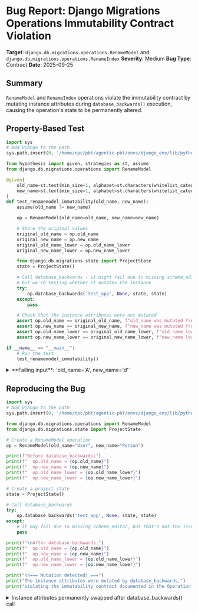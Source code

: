 # Bug Report: Django Migrations Operations Immutability Contract Violation

**Target**: `django.db.migrations.operations.RenameModel` and `django.db.migrations.operations.RenameIndex`
**Severity**: Medium
**Bug Type**: Contract
**Date**: 2025-09-25

## Summary

`RenameModel` and `RenameIndex` operations violate the immutability contract by mutating instance attributes during `database_backwards()` execution, causing the operation's state to be permanently altered.

## Property-Based Test

```python
import sys
# Add Django to the path
sys.path.insert(0, '/home/npc/pbt/agentic-pbt/envs/django_env/lib/python3.13/site-packages')

from hypothesis import given, strategies as st, assume
from django.db.migrations.operations import RenameModel

@given(
    old_name=st.text(min_size=1, alphabet=st.characters(whitelist_categories=('Lu', 'Ll'))),
    new_name=st.text(min_size=1, alphabet=st.characters(whitelist_categories=('Lu', 'Ll'))),
)
def test_renamemodel_immutability(old_name, new_name):
    assume(old_name != new_name)

    op = RenameModel(old_name=old_name, new_name=new_name)

    # Store the original values
    original_old_name = op.old_name
    original_new_name = op.new_name
    original_old_name_lower = op.old_name_lower
    original_new_name_lower = op.new_name_lower

    from django.db.migrations.state import ProjectState
    state = ProjectState()

    # Call database_backwards - it might fail due to missing schema_editor,
    # but we're testing whether it mutates the instance
    try:
        op.database_backwards('test_app', None, state, state)
    except:
        pass

    # Check that the instance attributes were not mutated
    assert op.old_name == original_old_name, f"old_name was mutated from {original_old_name} to {op.old_name}"
    assert op.new_name == original_new_name, f"new_name was mutated from {original_new_name} to {op.new_name}"
    assert op.old_name_lower == original_old_name_lower, f"old_name_lower was mutated"
    assert op.new_name_lower == original_new_name_lower, f"new_name_lower was mutated"

if __name__ == "__main__":
    # Run the test
    test_renamemodel_immutability()
```

<details>

<summary>
**Failing input**: `old_name='A', new_name='d'`
</summary>
```
Traceback (most recent call last):
  File "/home/npc/pbt/agentic-pbt/worker_/56/hypo.py", line 41, in <module>
    test_renamemodel_immutability()
    ~~~~~~~~~~~~~~~~~~~~~~~~~~~~~^^
  File "/home/npc/pbt/agentic-pbt/worker_/56/hypo.py", line 9, in test_renamemodel_immutability
    old_name=st.text(min_size=1, alphabet=st.characters(whitelist_categories=('Lu', 'Ll'))),
               ^^^
  File "/home/npc/pbt/agentic-pbt/envs/django_env/lib/python3.13/site-packages/hypothesis/core.py", line 2124, in wrapped_test
    raise the_error_hypothesis_found
  File "/home/npc/pbt/agentic-pbt/worker_/56/hypo.py", line 34, in test_renamemodel_immutability
    assert op.old_name == original_old_name, f"old_name was mutated from {original_old_name} to {op.old_name}"
           ^^^^^^^^^^^^^^^^^^^^^^^^^^^^^^^^
AssertionError: old_name was mutated from A to d
Falsifying example: test_renamemodel_immutability(
    old_name='A',
    new_name='d',
)
```
</details>

## Reproducing the Bug

```python
import sys
# Add Django to the path
sys.path.insert(0, '/home/npc/pbt/agentic-pbt/envs/django_env/lib/python3.13/site-packages')

from django.db.migrations.operations import RenameModel
from django.db.migrations.state import ProjectState

# Create a RenameModel operation
op = RenameModel(old_name="User", new_name="Person")

print(f"Before database_backwards:")
print(f"  op.old_name = {op.old_name}")
print(f"  op.new_name = {op.new_name}")
print(f"  op.old_name_lower = {op.old_name_lower}")
print(f"  op.new_name_lower = {op.new_name_lower}")

# Create a project state
state = ProjectState()

# Call database_backwards
try:
    op.database_backwards('test_app', None, state, state)
except:
    # It may fail due to missing schema_editor, but that's not the issue we're testing
    pass

print(f"\nAfter database_backwards:")
print(f"  op.old_name = {op.old_name}")
print(f"  op.new_name = {op.new_name}")
print(f"  op.old_name_lower = {op.old_name_lower}")
print(f"  op.new_name_lower = {op.new_name_lower}")

print("\n=== Mutation detected! ===")
print("The instance attributes were mutated by database_backwards,")
print("violating the immutability contract documented in the Operation base class.")
```

<details>

<summary>
Instance attributes permanently swapped after database_backwards() call
</summary>
```
Before database_backwards:
  op.old_name = User
  op.new_name = Person
  op.old_name_lower = user
  op.new_name_lower = person

After database_backwards:
  op.old_name = Person
  op.new_name = User
  op.old_name_lower = person
  op.new_name_lower = user

=== Mutation detected! ===
The instance attributes were mutated by database_backwards,
violating the immutability contract documented in the Operation base class.
```
</details>

## Why This Is A Bug

The `Operation` base class documentation at `django/db/migrations/operations/base.py:27-28` explicitly states:

> "Due to the way this class deals with deconstruction, it should be considered immutable."

However, both `RenameModel.database_backwards()` and `RenameIndex.database_backwards()` violate this immutability contract by directly mutating instance attributes.

In `RenameModel.database_backwards()` (lines 538-551):
```python
def database_backwards(self, app_label, schema_editor, from_state, to_state):
    self.new_name_lower, self.old_name_lower = (
        self.old_name_lower,
        self.new_name_lower,
    )
    self.new_name, self.old_name = self.old_name, self.new_name

    self.database_forwards(app_label, schema_editor, from_state, to_state)

    # Swaps them back
    self.new_name_lower, self.old_name_lower = (
        self.old_name_lower,
        self.new_name_lower,
    )
    self.new_name, self.old_name = self.old_name, self.new_name
```

This implementation has several critical issues:

1. **Exception Safety Violation**: If `database_forwards()` raises an exception after the first swap but before the second swap, the operation instance remains in a corrupted state with swapped attributes.

2. **Thread Safety Violation**: If the same operation instance is used concurrently in different threads (e.g., during parallel migration execution), threads could observe inconsistent states.

3. **Reusability Violation**: The operation cannot be safely cached or reused since its state gets mutated during execution.

4. **Deconstruction Integrity Violation**: The `deconstruct()` method relies on the original constructor arguments. If attributes are swapped when an exception occurs, `deconstruct()` returns incorrect values.

The same issue exists in `RenameIndex.database_backwards()` (lines 1145-1157).

## Relevant Context

The immutability contract is essential for Django's migration system because:
- Operations are stored in migration files and may be reused during squashing or optimization
- The migration optimizer relies on operations maintaining consistent state
- Operations use `_constructor_args` to implement `deconstruct()`, assuming attributes match constructor arguments
- Django's migration executor may retry operations or roll them back

Related Django documentation: https://docs.djangoproject.com/en/stable/topics/migrations/#migration-operations

Code locations:
- Base class: `/django/db/migrations/operations/base.py`
- RenameModel: `/django/db/migrations/operations/models.py:462-581`
- RenameIndex: `/django/db/migrations/operations/models.py:1035-1194`

## Proposed Fix

```diff
--- a/django/db/migrations/operations/models.py
+++ b/django/db/migrations/operations/models.py
@@ -537,18 +537,24 @@ class RenameModel(ModelOperation):
                 )

     def database_backwards(self, app_label, schema_editor, from_state, to_state):
-        self.new_name_lower, self.old_name_lower = (
-            self.old_name_lower,
-            self.new_name_lower,
-        )
-        self.new_name, self.old_name = self.old_name, self.new_name
-
-        self.database_forwards(app_label, schema_editor, from_state, to_state)
-
-        self.new_name_lower, self.old_name_lower = (
-            self.old_name_lower,
-            self.new_name_lower,
-        )
-        self.new_name, self.old_name = self.old_name, self.new_name
+        # Create a new operation with swapped names to avoid mutation
+        reverse_op = RenameModel(
+            old_name=self.new_name,
+            new_name=self.old_name
+        )
+        reverse_op.database_forwards(app_label, schema_editor, from_state, to_state)


@@ -1140,18 +1146,13 @@ class RenameIndex(IndexOperation):
     def database_backwards(self, app_label, schema_editor, from_state, to_state):
         if self.old_fields:
             # Backward operation with unnamed index is a no-op.
             return

-        self.new_name_lower, self.old_name_lower = (
-            self.old_name_lower,
-            self.new_name_lower,
-        )
-        self.new_name, self.old_name = self.old_name, self.new_name
-
-        self.database_forwards(app_label, schema_editor, from_state, to_state)
-
-        self.new_name_lower, self.old_name_lower = (
-            self.old_name_lower,
-            self.new_name_lower,
-        )
-        self.new_name, self.old_name = self.old_name, self.new_name
+        # Create a new operation with swapped names to avoid mutation
+        reverse_op = RenameIndex(
+            model_name=self.model_name,
+            old_name=self.new_name,
+            new_name=self.old_name
+        )
+        reverse_op.database_forwards(app_label, schema_editor, from_state, to_state)
```
